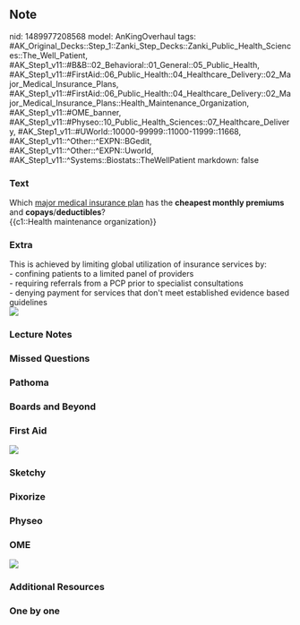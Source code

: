 ## Note
nid: 1489977208568
model: AnKingOverhaul
tags: #AK_Original_Decks::Step_1::Zanki_Step_Decks::Zanki_Public_Health_Sciences::The_Well_Patient, #AK_Step1_v11::#B&B::02_Behavioral::01_General::05_Public_Health, #AK_Step1_v11::#FirstAid::06_Public_Health::04_Healthcare_Delivery::02_Major_Medical_Insurance_Plans, #AK_Step1_v11::#FirstAid::06_Public_Health::04_Healthcare_Delivery::02_Major_Medical_Insurance_Plans::Health_Maintenance_Organization, #AK_Step1_v11::#OME_banner, #AK_Step1_v11::#Physeo::10_Public_Health_Sciences::07_Healthcare_Delivery, #AK_Step1_v11::#UWorld::10000-99999::11000-11999::11668, #AK_Step1_v11::^Other::^EXPN::BGedit, #AK_Step1_v11::^Other::^EXPN::Uworld, #AK_Step1_v11::^Systems::Biostats::TheWellPatient
markdown: false

### Text
<div>
  Which <u>major medical insurance plan</u> has the <b>cheapest
  monthly premiums</b> and <b>copays</b>/<b>deductibles</b>?
</div>
<div>
  {{c1::Health maintenance organization}}
</div>

### Extra
<div>
  This is achieved by limiting global utilization of insurance
  services by:
</div>
<div>
  - confining patients to a limited panel of providers
</div>
<div>
  - requiring referrals from a PCP prior to specialist
  consultations
</div>
<div>
  - denying payment for services that don't meet established
  evidence based guidelines
</div>
<div><img src="Health%20insurance%20plans_1606536512076.png"></div>

### Lecture Notes


### Missed Questions


### Pathoma


### Boards and Beyond


### First Aid
<img src="tmpvlm172.png">

### Sketchy


### Pixorize


### Physeo


### OME
<div class="ome-widget">
  <a href="https://onlinemeded.org?ref=anki"><img src=
  "_OME_AnkiFlashcards_General_3.png"></a>
</div>

### Additional Resources


### One by one

